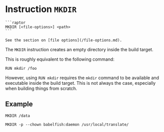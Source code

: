 # Instruction `MKDIR`

~~~admonish summary
```raptor
MKDIR [<file-options>] <path>
```
~~~

```admonish tip
See the section on [file options](/file-options.md).
```

The `MKDIR` instruction creates an empty directory inside the build target.

This is roughly equivalent to the following command:

```raptor
RUN mkdir /foo
```

However, using `RUN mkdir` requires the `mkdir` command to be available and
executable inside the build target. This is not always the case, especially when
building things from scratch.

## Example

```raptor
MKDIR /data

MKDIR -p --chown babelfish:daemon /usr/local/translate/
```
